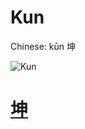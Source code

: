 # Kun

Chinese: kūn 坤

![Kun](https://88o.io/wp-content/uploads/2018/09/02-e59da4kun.jpg)

# [坤](./e59da4kun_cn.md)
